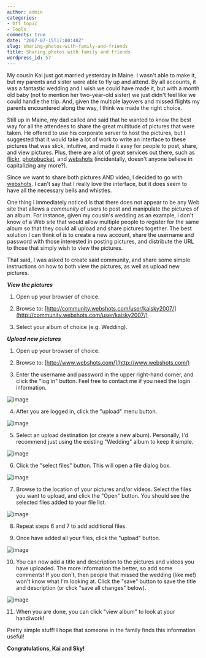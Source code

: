 ```yaml
---
author: admin
categories:
- Off topic
- Tools
comments: true
date: "2007-07-15T17:00:48Z"
slug: sharing-photos-with-family-and-friends
title: Sharing photos with family and friends
wordpress_id: 57
---
```


My cousin Kai just got married yesterday in Maine. I wasn't able to make it, but my parents and sister were able to fly up and attend. By all accounts, it was a fantastic wedding and I wish we could have made it, but with a month old baby (not to mention her two-year-old sister) we just didn't feel like we could handle the trip. And, given the multiple layovers and missed flights my parents encountered along the way, I think we made the right choice.




Still up in Maine, my dad called and said that he wanted to know the best way for all the attendees to share the great multitude of pictures that were taken. He offered to use his corporate server to host the pictures, but I suggested that it would take a lot of work to write an interface to these pictures that was slick, intuitive, and made it easy for people to post, share, and view pictures. Plus, there are a lot of great services out there, such as [flickr](http://www.flickr.com/), [photobucket](http://photobucket.com/), and [webshots](http://www.webshots.com/) (incidentally, doesn't anyone believe in capitalizing any more?).




Since we want to share both pictures AND video, I decided to go with [webshots](http://www.webshots.com/). I can't say that I really love the interface, but it does seem to have all the necessary bells and whistles.




One thing I immediately noticed is that there does not appear to be any Web site that allows a _community_ of users to post and manipulate the pictures of an album. For instance, given my cousin's wedding as an example, I don't know of a Web site that would allow multiple people to register for the same album so that they could all upload and share pictures together. The best solution I can think of is to create a new account, share the username and password with those interested in posting pictures, and distribute the URL to those that simply wish to view the pictures.




That said, I was asked to create said community, and share some simple instructions on how to both view the pictures, as well as upload new pictures. 




**_View the pictures_**






  1. Open up your browser of choice.

  2. Browse to: [http://community.webshots.com/user/kaisky2007/](http://community.webshots.com/user/kaisky2007/)

  3. Select your album of choice (e.g. Wedding).



**_Upload new pictures_**






  1. Open up your browser of choice.

  2. Browse to: [http://www.webshots.com/](http://www.webshots.com/)

  3. Enter the username and password in the upper right-hand corner, and click the "log in" button. Feel free to contact me if you need the login information.  
  
![image](https://wadewegner.blob.core.windows.net/wordpress/content/binary/WindowsLiveWriter/Sharingphotoswithfamilyandfriends_9ADB/image_5.png)   


  4. After you are logged in, click the "upload" menu button.  
  
![image](https://wadewegner.blob.core.windows.net/wordpress/content/binary/WindowsLiveWriter/Sharingphotoswithfamilyandfriends_9ADB/image_7.png)   


  5. Select an upload destination (or create a new album). Personally, I'd recommend just using the existing "Wedding" album to keep it simple.  
  
![image](https://wadewegner.blob.core.windows.net/wordpress/content/binary/WindowsLiveWriter/Sharingphotoswithfamilyandfriends_9ADB/image_9.png)   


  6. Click the "select files" button. This will open a file dialog box.  
  
![image](https://wadewegner.blob.core.windows.net/wordpress/content/binary/WindowsLiveWriter/Sharingphotoswithfamilyandfriends_9ADB/image_11.png)   


  7. Browse to the location of your pictures and/or videos. Select the files you want to upload, and click the "Open" button. You should see the selected files added to your file list.  
  
![image](https://wadewegner.blob.core.windows.net/wordpress/content/binary/WindowsLiveWriter/Sharingphotoswithfamilyandfriends_9ADB/image_13.png)   


  8. Repeat steps 6 and 7 to add additional files.

  9. Once have added all your files, click the "upload" button.  
  
![image](https://wadewegner.blob.core.windows.net/wordpress/content/binary/WindowsLiveWriter/Sharingphotoswithfamilyandfriends_9ADB/image_15.png)   


  10. You can now add a title and description to the pictures and videos you have uploaded. The more information the better, so add some comments! If you don't, then people that missed the wedding (like me!) won't know what I'm looking at. Click the "save" button to save the title and description (or click "save all changes" below).  
  
![image](https://wadewegner.blob.core.windows.net/wordpress/content/binary/WindowsLiveWriter/Sharingphotoswithfamilyandfriends_9ADB/image_17.png)   


  11. When you are done, you can click "view album" to look at your handiwork!



Pretty simple stuff! I hope that someone in the family finds this information useful!




**Congratulations, Kai and Sky!**

